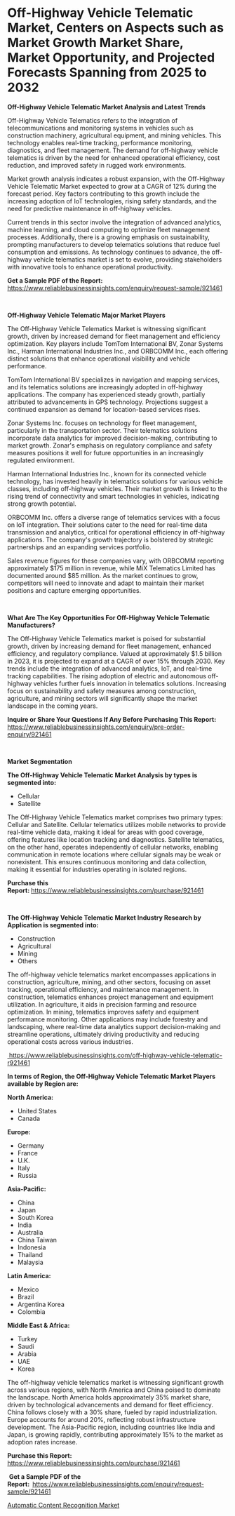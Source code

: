 <p><h1>Off-Highway Vehicle Telematic Market, Centers on Aspects such as Market Growth Market Share, Market Opportunity, and Projected Forecasts Spanning from 2025 to 2032</h1></p><p><strong>Off-Highway Vehicle Telematic Market Analysis and Latest Trends</strong></p>
<p><p>Off-Highway Vehicle Telematics refers to the integration of telecommunications and monitoring systems in vehicles such as construction machinery, agricultural equipment, and mining vehicles. This technology enables real-time tracking, performance monitoring, diagnostics, and fleet management. The demand for off-highway vehicle telematics is driven by the need for enhanced operational efficiency, cost reduction, and improved safety in rugged work environments. </p><p>Market growth analysis indicates a robust expansion, with the Off-Highway Vehicle Telematic Market expected to grow at a CAGR of 12% during the forecast period. Key factors contributing to this growth include the increasing adoption of IoT technologies, rising safety standards, and the need for predictive maintenance in off-highway vehicles. </p><p>Current trends in this sector involve the integration of advanced analytics, machine learning, and cloud computing to optimize fleet management processes. Additionally, there is a growing emphasis on sustainability, prompting manufacturers to develop telematics solutions that reduce fuel consumption and emissions. As technology continues to advance, the off-highway vehicle telematics market is set to evolve, providing stakeholders with innovative tools to enhance operational productivity.</p></p>
<p><strong>Get a Sample PDF of the Report:&nbsp;</strong> <a href="https://www.reliablebusinessinsights.com/enquiry/request-sample/921461?utm_campaign=2226&utm_medium=2&utm_source=Github&utm_content=ia&utm_term=15022025&utm_id=off-highway-vehicle-telematic">https://www.reliablebusinessinsights.com/enquiry/request-sample/921461</a></p>
<p>&nbsp;</p>
<p><strong>Off-Highway Vehicle Telematic Major Market Players</strong></p>
<p><p>The Off-Highway Vehicle Telematics Market is witnessing significant growth, driven by increased demand for fleet management and efficiency optimization. Key players include TomTom International BV, Zonar Systems Inc., Harman International Industries Inc., and ORBCOMM Inc., each offering distinct solutions that enhance operational visibility and vehicle performance.</p><p>TomTom International BV specializes in navigation and mapping services, and its telematics solutions are increasingly adopted in off-highway applications. The company has experienced steady growth, partially attributed to advancements in GPS technology. Projections suggest a continued expansion as demand for location-based services rises.</p><p>Zonar Systems Inc. focuses on technology for fleet management, particularly in the transportation sector. Their telematics solutions incorporate data analytics for improved decision-making, contributing to market growth. Zonar's emphasis on regulatory compliance and safety measures positions it well for future opportunities in an increasingly regulated environment.</p><p>Harman International Industries Inc., known for its connected vehicle technology, has invested heavily in telematics solutions for various vehicle classes, including off-highway vehicles. Their market growth is linked to the rising trend of connectivity and smart technologies in vehicles, indicating strong growth potential.</p><p>ORBCOMM Inc. offers a diverse range of telematics services with a focus on IoT integration. Their solutions cater to the need for real-time data transmission and analytics, critical for operational efficiency in off-highway applications. The company's growth trajectory is bolstered by strategic partnerships and an expanding services portfolio.</p><p>Sales revenue figures for these companies vary, with ORBCOMM reporting approximately $175 million in revenue, while MiX Telematics Limited has documented around $85 million. As the market continues to grow, competitors will need to innovate and adapt to maintain their market positions and capture emerging opportunities.</p></p>
<p>&nbsp;</p>
<p><strong>What Are The Key Opportunities For Off-Highway Vehicle Telematic Manufacturers?</strong></p>
<p><p>The Off-Highway Vehicle Telematics market is poised for substantial growth, driven by increasing demand for fleet management, enhanced efficiency, and regulatory compliance. Valued at approximately $1.5 billion in 2023, it is projected to expand at a CAGR of over 15% through 2030. Key trends include the integration of advanced analytics, IoT, and real-time tracking capabilities. The rising adoption of electric and autonomous off-highway vehicles further fuels innovation in telematics solutions. Increasing focus on sustainability and safety measures among construction, agriculture, and mining sectors will significantly shape the market landscape in the coming years.</p></p>
<p><strong>Inquire or Share Your Questions If Any Before Purchasing This Report:</strong> <a href="https://www.reliablebusinessinsights.com/enquiry/pre-order-enquiry/921461?utm_campaign=2226&utm_medium=2&utm_source=Github&utm_content=ia&utm_term=15022025&utm_id=off-highway-vehicle-telematic">https://www.reliablebusinessinsights.com/enquiry/pre-order-enquiry/921461</a></p>
<p>&nbsp;</p>
<p><strong>Market Segmentation</strong></p>
<p><strong>The Off-Highway Vehicle Telematic Market Analysis by types is segmented into:</strong></p>
<p><ul><li>Cellular</li><li>Satellite</li></ul></p>
<p><p>The Off-Highway Vehicle Telematics market comprises two primary types: Cellular and Satellite. Cellular telematics utilizes mobile networks to provide real-time vehicle data, making it ideal for areas with good coverage, offering features like location tracking and diagnostics. Satellite telematics, on the other hand, operates independently of cellular networks, enabling communication in remote locations where cellular signals may be weak or nonexistent. This ensures continuous monitoring and data collection, making it essential for industries operating in isolated regions.</p></p>
<p><strong>Purchase this Report:&nbsp;</strong><a href="https://www.reliablebusinessinsights.com/purchase/921461?utm_campaign=2226&utm_medium=2&utm_source=Github&utm_content=ia&utm_term=15022025&utm_id=off-highway-vehicle-telematic">https://www.reliablebusinessinsights.com/purchase/921461</a></p>
<p>&nbsp;</p>
<p><strong>The Off-Highway Vehicle Telematic Market Industry Research by Application is segmented into:</strong></p>
<p><ul><li>Construction</li><li>Agricultural</li><li>Mining</li><li>Others</li></ul></p>
<p><p>The off-highway vehicle telematics market encompasses applications in construction, agriculture, mining, and other sectors, focusing on asset tracking, operational efficiency, and maintenance management. In construction, telematics enhances project management and equipment utilization. In agriculture, it aids in precision farming and resource optimization. In mining, telematics improves safety and equipment performance monitoring. Other applications may include forestry and landscaping, where real-time data analytics support decision-making and streamline operations, ultimately driving productivity and reducing operational costs across various industries.</p></p>
<p><a href="https://www.reliablebusinessinsights.com/off-highway-vehicle-telematic-r921461?utm_campaign=2226&utm_medium=2&utm_source=Github&utm_content=ia&utm_term=15022025&utm_id=off-highway-vehicle-telematic">&nbsp;https://www.reliablebusinessinsights.com/off-highway-vehicle-telematic-r921461</a></p>
<p><strong>In terms of Region, the Off-Highway Vehicle Telematic Market Players available by Region are:</strong></p>
<p>
    <p> <strong> North America: </strong>
        <ul>
            <li>United States</li>
            <li>Canada</li>
        </ul>
        </p> 
    <p> <strong> Europe: </strong>
        <ul>
            <li>Germany</li>
            <li>France</li>
            <li>U.K.</li>
            <li>Italy</li>
            <li>Russia</li>
        </ul>
        </p> 
    <p> <strong> Asia-Pacific: </strong>
        <ul>
            <li>China</li>
            <li>Japan</li>
            <li>South Korea</li>
            <li>India</li>
            <li>Australia</li>
            <li>China Taiwan</li>
            <li>Indonesia</li>
            <li>Thailand</li>
            <li>Malaysia</li>
        </ul>
        </p> 
    <p> <strong> Latin America: </strong>
        <ul>
            <li>Mexico</li>
            <li>Brazil</li>
            <li>Argentina Korea</li>
            <li>Colombia</li>
        </ul>
        </p> 
    <p> <strong> Middle East & Africa: </strong>
        <ul>
            <li>Turkey</li>
            <li>Saudi</li>
            <li>Arabia</li>
            <li>UAE</li>
            <li>Korea</li>
        </ul>
    </p>
    </p>
<p><p>The off-highway vehicle telematics market is witnessing significant growth across various regions, with North America and China poised to dominate the landscape. North America holds approximately 35% market share, driven by technological advancements and demand for fleet efficiency. China follows closely with a 30% share, fueled by rapid industrialization. Europe accounts for around 20%, reflecting robust infrastructure development. The Asia-Pacific region, including countries like India and Japan, is growing rapidly, contributing approximately 15% to the market as adoption rates increase.</p></p>
<p><strong>Purchase this Report: </strong><a href="https://www.reliablebusinessinsights.com/purchase/921461?utm_campaign=2226&utm_medium=2&utm_source=Github&utm_content=ia&utm_term=15022025&utm_id=off-highway-vehicle-telematic">https://www.reliablebusinessinsights.com/purchase/921461</a></p>
<p>&nbsp;<strong>Get a Sample PDF of the Report:&nbsp;&nbsp;</strong><a href="https://www.reliablebusinessinsights.com/enquiry/request-sample/921461?utm_campaign=2226&utm_medium=2&utm_source=Github&utm_content=ia&utm_term=15022025&utm_id=off-highway-vehicle-telematic">https://www.reliablebusinessinsights.com/enquiry/request-sample/921461</a></p>
<p><strong></strong></p>
<p><p><a href="https://github.com/AlisaRowe24/Market-Research-Report-List-1/blob/main/automatic-content-recognition-market.md?utm_campaign=2226&utm_medium=2&utm_source=Github&utm_content=ia&utm_term=15022025&utm_id=off-highway-vehicle-telematic">Automatic Content Recognition Market</a></p></p>